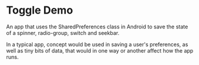 # Toggle Demo
An app that uses the SharedPreferences class in Android to save the state of a spinner, radio-group, switch and seekbar. 

In a typical app, concept would be used in saving a user's preferences, as well as tiny bits of data, that would in one way or another affect how the app runs.
